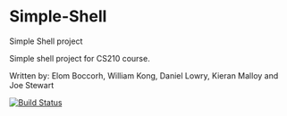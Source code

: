 # Simple-Shell
Simple Shell project

Simple shell project for CS210 course.

Written by: Elom Boccorh, William Kong, Daniel Lowry, Kieran Malloy and Joe Stewart

[![Build Status](https://travis-ci.com/dandyrow/Simple-Shell.svg?branch=master)](https://travis-ci.com/dandyrow/Simple-Shell)

